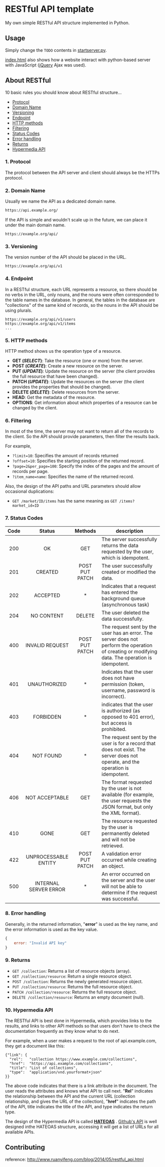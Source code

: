 # RESTful API template

My own simple RESTful API structure implemented in Python.

## Usage

Simply change the `TODO` contents in [startserver.py](https://github.com/RainBoltz/RESTful-API-template/blob/master/startserver.py).

[index.html](https://github.com/RainBoltz/RESTful-API-template/blob/master/index.html) also shows how a website interact with python-based server with JavaScript ([jQuery](https://jquery.com/) Ajax was used).

## About RESTful

10 basic rules you should know about RESTful structure...

- [Protocol](#1-protocol)
- [Domain Name](#2-domain-name)
- [Versioning](#3-versioning)
- [Endpoint](#4-endpoint)
- [HTTP methods](#5-http-methods)
- [Filtering](#6-filtering)
- [Status Codes](#7-status-codes)
- [Error handling](#8-error-handling)
- [Returns](#9-returns)
- [Hypermedia API](#10-hypermedia-api)

### 1. Protocol

The protocol between the API server and client should always be the HTTPs protocol.

### 2. Domain Name

Usually we name the API as a dedicated domain name.

```diff
https://api.example.org/
```

If the API is simple and wouldn't scale up in the future, we can place it under the main domain name.

```
https://example.org/api/
```

### 3. Versioning

The version number of the API should be placed in the URL.

```
https://example.org/api/v1
```

### 4. Endpoint

In a RESTful structure, each URL represents a resource, so there should be no verbs in the URL, only nouns, and the nouns were often corresponded to the table names in the database.
In general, the tables in the database are "collections" of the same kind of records, so the nouns in the API should be using plurals.

```
https://example.org/api/v1/users
https://example.org/api/v1/items
...
```

### 5. HTTP methods

HTTP method shows us the operation type of a resource.

  * **GET (_SELECT_)**: Take the resource (one or more) from the server.
  * **POST (_CREATE_)**: Create a new resource on the server.
  * **PUT (_UPDATE_)**: Update the resource on the server (the client provides the full resource that have been changed).
  * **PATCH (_UPDATE_)**: Update the resources on the server (the client provides the properties that should be changed).
  * **DELETE (_DELETE_)**: Delete resources from the server.
  * **HEAD**: Get the metadata of the resource.
  * **OPTIONS**: Get information about which properties of a resource can be changed by the client.

### 6. Filtering

In most of the time, the server may not want to return all of the records to the client.
So the API should provide parameters, then filter the results back.

For example,

  * `?limit=10`: Specifies the amount of records returned
  * `?offset=10`: Specifies the starting position of the returned record.
  * `?page=2&per_page=100`: Specify the index of the pages and the amount of records per page.
  * `?item_name=name`: Specifies the name of the returned record.

Also, the design of the API paths and URL parameters should allow occasional duplications:

  * `GET /market/ID/items` has the same meaning as `GET /items?market_id=ID`

### 7. Status Codes

| Code | Status | Methods | description |
|:---:|:--------------------:|:-----:|------------------------------------------------------------------------------------------|
|200|OK|GET|The server successfully returns the data requested by the user, which is idempotent.|
|201|CREATED|POST PUT PATCH|The user successfully created or modified the data.|
|202|ACCEPTED|\*|Indicates that a request has entered the background queue (asynchronous task)|
|204|NO CONTENT|DELETE|The user deleted the data successfully.|
|400|INVALID REQUEST|POST PUT PATCH|The request sent by the user has an error. The server does not perform the operation of creating or modifying data. The operation is idempotent.|
|401|UNAUTHORIZED|\*|Indicates that the user does not have permission (token, username, password is incorrect).|
|403|FORBIDDEN|\*|indicates that the user is authorized (as opposed to 401 error), but access is prohibited.|
|404|NOT FOUND|\*|The request sent by the user is for a record that does not exist. The server does not operate, and the operation is idempotent.|
|406|NOT ACCEPTABLE|GET|The format requested by the user is not available (for example, the user requests the JSON format, but only the XML format).|
|410|GONE|GET|The resource requested by the user is permanently deleted and will not be retrieved.|
|422|UNPROCESSABLE ENTITY|POST PUT PATCH|A validation error occurred while creating an object.|
|500|INTERNAL SERVER ERROR|\*|An error occurred on the server and the user will not be able to determine if the request was successful.|

### 8. Error handling

Generally, in the returned information, "**error**" is used as the key name, and the error information is used as the key value.

```javascript
{
    error: "Invalid API key"
}
```

### 9. Returns

* `GET /collection`: Returns a list of resource objects (array).
* `GET /collection/resource`: Return a single resource object.
* `POST /collection`: Returns the newly generated resource object.
* `PUT /collection/resource`: Returns the full resource object.
* `PATCH /collection/resource`: Returns the full resource object.
* `DELETE /collection/resource`: Returns an empty document (null).

### 10. Hypermedia API

The RESTful API is best done in Hypermedia, which provides links to the results, and links to other API methods so that users don't have to check the documentation frequently as they know what to do next.

For example, when a user makes a request to the root of api.example.com, they get a document like this:

```
{"link": {
  "rel":   "collection https://www.example.com/collections",
  "href":  "https://api.example.com/collections",
  "title": "List of collections",
  "type":  "application/vnd.yourformat+json"
}}
```

The above code indicates that there is a link attribute in the document. The user reads the attributes and knows what API to call next. "**Rel**" indicates the relationship between the API and the current URL (collection relationship, and gives the URL of the collection), "**href**" indicates the path of the API, title indicates the title of the API, and type indicates the return type.

The design of the Hypermedia API is called **[HATEOAS](https://en.wikipedia.org/wiki/HATEOAS)** . [Github's API](https://api.github.com/) is well designed inthe  HATEOAS structure, accessing it will get a list of URLs for all available APIs.



## Contributing

reference: http://www.ruanyifeng.com/blog/2014/05/restful_api.html



